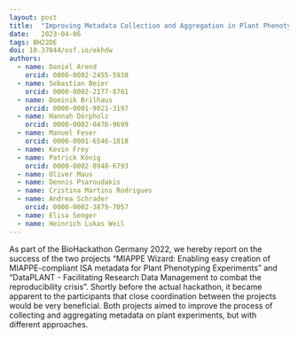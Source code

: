 ```yaml
---
layout: post
title:  "Improving Metadata Collection and Aggregation in Plant Phenotyping Experiments with MIAPPE Wizard and DataPLANT"
date:   2023-04-06
tags: BH22DE
doi: 10.37044/osf.io/ekhdw
authors:
  - name: Daniel Arend
    orcid: 0000-0002-2455-5938
  - name: Sebastian Beier
    orcid: 0000-0002-2177-8781
  - name: Dominik Brilhaus
    orcid: 0000-0001-9021-3197
  - name: Hannah Dörpholz
    orcid: 0000-0002-0476-9699
  - name: Manuel Feser
    orcid: 0000-0001-6546-1818
  - name: Kevin Frey
  - name: Patrick König
    orcid: 0000-0002-8948-6793
  - name: Oliver Maus
  - name: Dennis Psaroudakis
  - name: Cristina Martins Rodrigues
  - name: Andrea Schrader
    orcid: 0000-0002-3879-7057
  - name: Elisa Senger
  - name: Heinrich Lukas Weil
---
```


As part of the BioHackathon Germany 2022, we hereby report on the success of the two projects “MIAPPE Wizard: Enabling easy creation of MIAPPE-compliant ISA metadata for Plant Phenotyping Experiments” and “DataPLANT - Facilitating Research Data Management to combat the reproducibility crisis”. Shortly before the actual hackathon, it became apparent to the participants that close coordination between the projects would be very beneficial. Both projects aimed to improve the process of collecting and aggregating metadata on plant experiments, but with different approaches.

